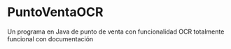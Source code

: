# PuntoVentaOCR
Un programa en Java de punto de venta con funcionalidad OCR totalmente funcional con documentación
